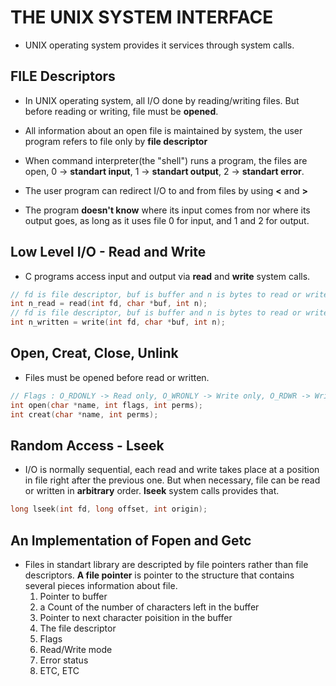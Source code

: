 # THE UNIX SYSTEM INTERFACE

- UNIX operating system provides it services through system calls.

## FILE Descriptors
- In UNIX operating system, all I/O done by reading/writing files. But before reading or writing, file must be **opened**.

- All information about an open file is maintained by system, the user program refers to file only by **file descriptor**

- When command interpreter(the "shell") runs a program, the files are open, 0 -> **standart input**, 1 -> **standart output**, 2 -> **standart error**.

- The user program can redirect I/O to and from files by using **<** and **>**

- The program **doesn't know** where its input comes from nor where its output goes, as long as it uses file 0 for input, and 1 and 2 for output.


## Low Level I/O - Read and Write
- C programs access input and output via **read** and **write** system calls.
``` C
// fd is file descriptor, buf is buffer and n is bytes to read or write.
int n_read = read(int fd, char *buf, int n);
// fd is file descriptor, buf is buffer and n is bytes to read or write.
int n_written = write(int fd, char *buf, int n);
```

## Open, Creat, Close, Unlink
- Files must be opened before read or written.
``` C
// Flags : O_RDONLY -> Read only, O_WRONLY -> Write only, O_RDWR -> Write and Read
int open(char *name, int flags, int perms);
int creat(char *name, int perms);
```

## Random Access - Lseek
- I/O is normally sequential, each read and write takes place at a position in file right after the previous one. But when necessary, file can be read or written in **arbitrary** order. **lseek** system calls provides that.

``` C
long lseek(int fd, long offset, int origin);
```
## An Implementation of Fopen and Getc
- Files in standart library are descripted by file pointers rather than file descriptors. **A file pointer** is pointer to the structure that contains several pieces information about file.
    1. Pointer to buffer
    2. a Count of the number of characters left in the buffer
    3. Pointer to next character poisition in the buffer
    4. The file descriptor
    5. Flags
    6. Read/Write mode
    7. Error status
    8. ETC, ETC
    